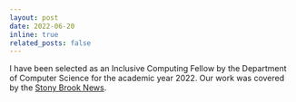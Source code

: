 ```yaml
---
layout: post
date: 2022-06-20
inline: true
related_posts: false
---
```


I have been selected as an Inclusive Computing Fellow by the Department of Computer Science for the academic year 2022. Our work was covered by the [Stony Brook News](https://www.cs.stonybrook.edu/about-us/News/leveling-ta-training-builds-strong-foundation-and-diversity-awareness).


